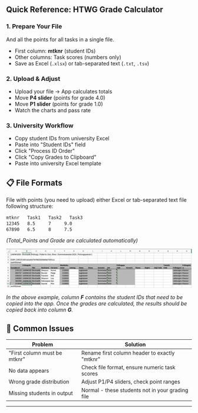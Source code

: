 ## Quick Reference: HTWG Grade Calculator


### 1. Prepare Your File
And all the points for all tasks in a single file.
- First column: **mtknr** (student IDs)
- Other columns: Task scores (numbers only)
- Save as Excel (`.xlsx`) or tab-separated text (`.txt`, `.tsv`)

### 2. Upload & Adjust
- Upload your file → App calculates totals
- Move **P4 slider** (points for grade 4.0)
- Move **P1 slider** (points for grade 1.0)
- Watch the charts and pass rate

### 3. University Workflow
- Copy student IDs from university Excel
- Paste into "Student IDs" field
- Click "Process ID Order"
- Click "Copy Grades to Clipboard"
- Paste into university Excel template


## 📋 File Formats 

File with points (you need to upload) either Excel or tab-separated text file  following structure:
```
mtknr   Task1   Task2   Task3   
12345   8.5     7     9.0     
67890   6.5     8     7.5     
```
*(Total_Points and Grade are calculated automatically)*

![HIS in One Demo](his_in_one_file.png)

*In the above example, column **F** contains the student IDs that need to be copied into the app. Once the grades are calculated, the results should be copied back into column **G**.*


## 🔧 Common Issues

| Problem | Solution |
|---------|----------|
| "First column must be mtknr" | Rename first column header to exactly "mtknr" |
| No data appears | Check file format, ensure numeric task scores |
| Wrong grade distribution | Adjust P1/P4 sliders, check point ranges |
| Missing students in output | Normal - these students not in your grading file |

---

